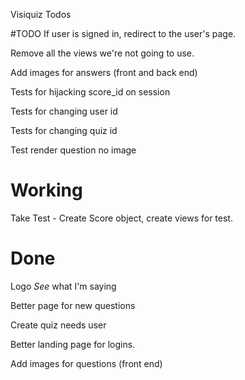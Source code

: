 Visiquiz Todos

#TODO
If user is signed in, redirect to the user's page.

Remove all the views we're not going to use.

Add images for answers (front and back end)

Tests for hijacking score_id on session

Tests for changing user id

Tests for changing quiz id

Test render question no image

# Working
Take Test - Create Score object, create views for test.

# Done
Logo *See* what I'm saying

Better page for new questions

Create quiz needs user

Better landing page for logins.

Add images for questions (front end)
